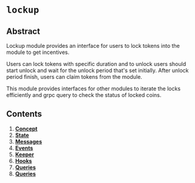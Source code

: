 <!--
order: 0
title: "Lockup Overview"
parent:
  title: "lockup"
-->

# `lockup`

## Abstract

Lockup module provides an interface for users to lock tokens into the module to get incentives.

Users can lock tokens with specific duration and to unlock users should start unlock and wait for the unlock period that's set initially. After unlock period finish, users can claim tokens from the module.

This module provides interfaces for other modules to iterate the locks efficiently and grpc query to check the status of locked coins.

## Contents

1. **[Concept](01_concepts.md)**
2. **[State](02_state.md)**
3. **[Messages](03_messages.md)**
4. **[Events](04_events.md)**
5. **[Keeper](05_keeper.md)**  
6. **[Hooks](06_hooks.md)**  
7. **[Queries](07_queries.md)**  
8. **[Queries](08_params.md)**  

